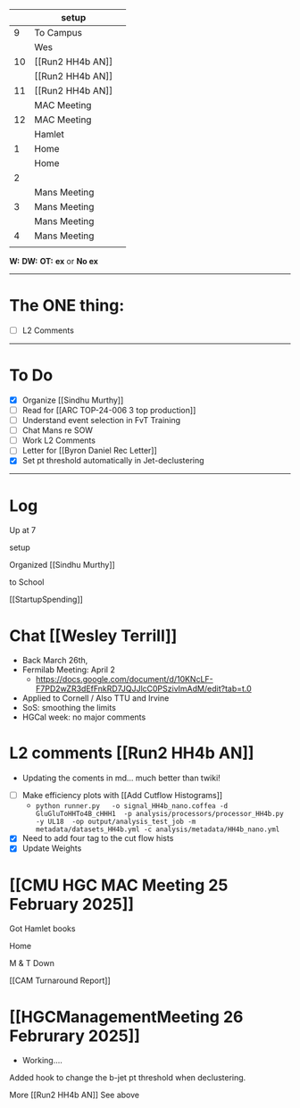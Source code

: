 
|     | setup            |     |
| --- | ---------------- | --- |
| 9   | To Campus        |     |
|     | Wes              |     |
| 10  | [[Run2 HH4b AN]] |     |
|     | [[Run2 HH4b AN]] |     |
| 11  | [[Run2 HH4b AN]] |     |
|     | MAC Meeting      |     |
| 12  | MAC Meeting      |     |
|     | Hamlet           |     |
| 1   | Home             |     |
|     | Home             |     |
| 2   |                  |     |
|     | Mans Meeting     |     |
| 3   | Mans Meeting     |     |
|     | Mans Meeting     |     |
| 4   | Mans Meeting     |     |
|     |                  |     |

**W:**
**DW:**
**OT:**
**ex** or **No ex**

---
# The ONE thing: 
- [ ] L2 Comments

---
# To Do

- [x] Organize [[Sindhu Murthy]]
- [ ] Read for [[ARC TOP-24-006 3 top production]]
- [ ]  Understand event selection in FvT Training
- [ ] Chat Mans re SOW
- [ ] Work L2 Comments
- [ ]  Letter for [[Byron Daniel Rec Letter]]
- [x] Set pt threshold automatically in Jet-declustering

---

# Log

Up at 7

setup

Organized [[Sindhu Murthy]]

to School

[[StartupSpending]]

# Chat [[Wesley Terrill]]
- Back March 26th, 
- Fermilab Meeting:  April 2
	- https://docs.google.com/document/d/10KNcLF-F7PD2wZR3dEfFnkRD7JQJJlcC0PSzivImAdM/edit?tab=t.0
- Applied to Cornell / Also TTU and Irvine 
- SoS: smoothing the limits
- HGCal week: no major comments


# L2 comments [[Run2 HH4b AN]]
- Updating the coments in md... much better than twiki!
- [ ] Make efficiency plots with [[Add Cutflow Histograms]]
	- `python runner.py   -o signal_HH4b_nano.coffea -d GluGluToHHTo4B_cHHH1  -p analysis/processors/processor_HH4b.py -y UL18  -op output/analysis_test_job -m metadata/datasets_HH4b.yml -c analysis/metadata/HH4b_nano.yml`
- [x] Need to add four tag to the cut flow hists
- [x] Update Weights

# [[CMU HGC MAC Meeting 25 February 2025]]


Got Hamlet books

Home 

M & T Down 


[[CAM Turnaround Report]]

# [[HGCManagementMeeting 26 Februrary 2025]]
- Working....


Added hook to change the b-jet pt threshold when declustering. 

More [[Run2 HH4b AN]] See above


